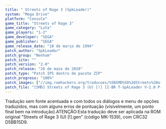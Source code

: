 ```yaml
---
title: " Streets of Rage 3 (SpkLeader)"
system: "Mega Drive"
platform: "Console"
game_title: "Streets of Rage 3"
game_category: "Luta"
game_players: "1-2"
game_developer: "SEGA"
game_publisher: "SEGA"
game_release_date: "18 de março de 1994"
patch_author: "SpkLeader"
patch_group: "Nenhum"
patch_site: ""
patch_version: "2.0"
patch_release: "26 de maio de 2010"
patch_type: "Patch IPS dentro de pacote ZIP"
patch_progress: "100%"
patch_images: ["//img.romhackers.org/traducoes/%5BSMD%5D%20Streets%20of%20Rage%203%20-%20SpkLeader%20-%201.png","//img.romhackers.org/traducoes/%5BSMD%5D%20Streets%20of%20Rage%203%20-%20SpkLeader%20-%202.png","//img.romhackers.org/traducoes/%5BSMD%5D%20Streets%20of%20Rage%203%20-%20SpkLeader%20-%203.png"]
patch_file: "[SMD] Streets of Rage 3 (U) [!] [I-BR T-SpkLeader V-2.0 P-100% A-2010].zip"
---
```

Tradução sem fonte acentuada e com todos os diálogos e menu de opções traduzidos, mas com alguns erros de pontuação (visivelmente, um ponto final bem na introdução).ATENÇÃO:Esta tradução deve ser aplicada na ROM original "Streets of Rage 3 (U) [!].gen" (código MK-1539), com CRC32 D5BB15D9.